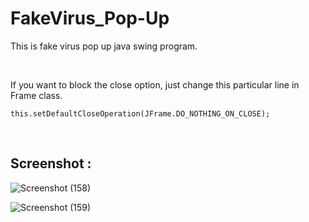 # FakeVirus_Pop-Up
This is fake virus pop up java swing program.

<br/>

If you want to block the close option, just change this particular line in Frame class.

    this.setDefaultCloseOperation(JFrame.DO_NOTHING_ON_CLOSE);


<br/>

## Screenshot :

![Screenshot (158)](https://user-images.githubusercontent.com/81816852/136182419-c235190a-c0aa-4ad9-88ee-aa7da8c4a1ca.png)

![Screenshot (159)](https://user-images.githubusercontent.com/81816852/136182475-5fd5c262-e3ea-499d-81a6-054f81915e92.png)
